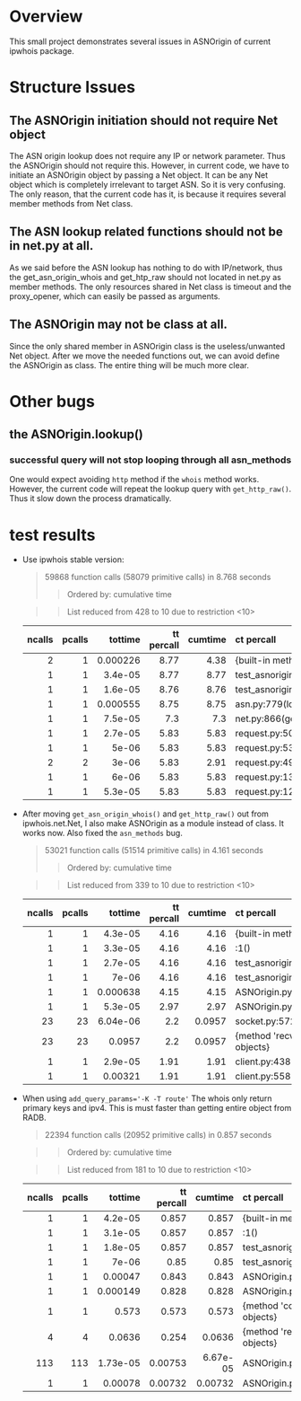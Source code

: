 # Overview

This small project  demonstrates several issues in ASNOrigin of current ipwhois package.

# Structure Issues

## The ASNOrigin initiation should not require Net object

The ASN origin lookup does not require any IP or network parameter. Thus the ASNOrigin should not require this. However, in current code, we have to initiate an ASNOrigin object by passing a Net object. It can be any Net object which is completely irrelevant to target ASN. So it is very confusing. The only reason, that the current code has it, is because it requires several member methods from Net class.

## The ASN lookup related functions should not be in net.py at all.

As we said before the ASN lookup has nothing to do with IP/network, thus the get_asn_origin_whois and get_htp_raw should not located in net.py as member methods. The only resources shared in Net class is timeout and the proxy_opener, which can easily be passed as arguments.

## The ASNOrigin may not be class at all.

Since the only shared member in ASNOrigin class is the useless/unwanted Net object. After we move the needed functions out, we can avoid define the ASNOrigin as class. The entire thing will be much more clear.

# Other bugs

## the ASNOrigin.lookup()

### successful query will not stop looping through all asn_methods

One would expect avoiding `http` method if the `whois` method works. However, the current code will repeat the lookup query with `get_http_raw()`. Thus it slow down the process dramatically.
 
# test results

* Use ipwhois stable version:
 
    > 59868 function calls (58079 primitive calls) in 8.768 seconds
    >>   Ordered by: cumulative time
    
    >>   List reduced from 428 to 10 due to restriction <10>

    |   ncalls |   pcalls |   tottime |   tt percall |   cumtime | ct percall                                  |
    |---------:|---------:|----------:|-------------:|----------:|:--------------------------------------------|
    |        2 |        1 |  0.000226 |         8.77 |      4.38 | {built-in method builtins.exec}             |
    |        1 |        1 |  3.4e-05  |         8.77 |      8.77 | test_asnoriginlookup.py:33(test2)           |
    |        1 |        1 |  1.6e-05  |         8.76 |      8.76 | test_asnoriginlookup.py:21(getAllroutesOld) |
    |        1 |        1 |  0.000555 |         8.75 |      8.75 | asn.py:779(lookup)                          |
    |        1 |        1 |  7.5e-05  |         7.3  |      7.3  | net.py:866(get_http_raw)                    |
    |        1 |        1 |  2.7e-05  |         5.83 |      5.83 | request.py:508(open)                        |
    |        1 |        1 |  5e-06    |         5.83 |      5.83 | request.py:536(_open)                       |
    |        2 |        2 |  3e-06    |         5.83 |      2.91 | request.py:497(_call_chain)                 |
    |        1 |        1 |  6e-06    |         5.83 |      5.83 | request.py:1345(http_open)                  |
    |        1 |        1 |  5.3e-05  |         5.83 |      5.83 | request.py:1276(do_open)                    |

* After moving `get_asn_origin_whois()` and `get_http_raw()` out from ipwhois.net.Net, I also make ASNOrigin as a module instead of class. It works now. Also fixed the `asn_methods` bug.

    >53021 function calls (51514 primitive calls) in 4.161 seconds
    >>   Ordered by: cumulative time
    
    >>   List reduced from 339 to 10 due to restriction <10>

    |   ncalls |   pcalls |   tottime |   tt percall |   cumtime | ct percall                                       |
    |---------:|---------:|----------:|-------------:|----------:|:-------------------------------------------------|
    |        1 |        1 |  4.3e-05  |         4.16 |    4.16   | {built-in method builtins.exec}                  |
    |        1 |        1 |  3.3e-05  |         4.16 |    4.16   | <string>:1(<module>)                             |
    |        1 |        1 |  2.7e-05  |         4.16 |    4.16   | test_asnoriginlookup.py:29(test1)                |
    |        1 |        1 |  7e-06    |         4.16 |    4.16   | test_asnoriginlookup.py:17(getAllroutes)         |
    |        1 |        1 |  0.000638 |         4.15 |    4.15   | ASNOrigin.py:408(lookup)                         |
    |        1 |        1 |  5.3e-05  |         2.97 |    2.97   | ASNOrigin.py:181(get_http_raw)                   |
    |       23 |       23 |  6.04e-06 |         2.2  |    0.0957 | socket.py:572(readinto)                          |
    |       23 |       23 |  0.0957   |         2.2  |    0.0957 | {method 'recv_into' of '_socket.socket' objects} |
    |        1 |        1 |  2.9e-05  |         1.91 |    1.91   | client.py:438(read)                              |
    |        1 |        1 |  0.00321  |         1.91 |    1.91   | client.py:558(_readall_chunked)                  |

* When using `add_query_params='-K -T route'` The whois only return primary keys and ipv4. This is must faster than getting entire object from RADB.

    >22394 function calls (20952 primitive calls) in 0.857 seconds
    
    >>   Ordered by: cumulative time
    
    >>   List reduced from 181 to 10 due to restriction <10>
    
    |   ncalls |   pcalls |   tottime |   tt percall |   cumtime | ct percall                                     |
    |---------:|---------:|----------:|-------------:|----------:|:-----------------------------------------------|
    |        1 |        1 |  4.2e-05  |      0.857   |  0.857    | {built-in method builtins.exec}                |
    |        1 |        1 |  3.1e-05  |      0.857   |  0.857    | <string>:1(<module>)                           |
    |        1 |        1 |  1.8e-05  |      0.857   |  0.857    | test_asnoriginlookup.py:46(test1b)             |
    |        1 |        1 |  7e-06    |      0.85    |  0.85     | test_asnoriginlookup.py:17(getAllroutes)       |
    |        1 |        1 |  0.00047  |      0.843   |  0.843    | ASNOrigin.py:415(lookup)                       |
    |        1 |        1 |  0.000149 |      0.828   |  0.828    | ASNOrigin.py:72(get_asn_origin_whois)          |
    |        1 |        1 |  0.573    |      0.573   |  0.573    | {method 'connect' of '_socket.socket' objects} |
    |        4 |        4 |  0.0636   |      0.254   |  0.0636   | {method 'recv' of '_socket.socket' objects}    |
    |      113 |      113 |  1.73e-05 |      0.00753 |  6.67e-05 | ASNOrigin.py:287(parse_fields)                 |
    |        1 |        1 |  0.00078  |      0.00732 |  0.00732  | ASNOrigin.py:354(get_nets_radb)                |
